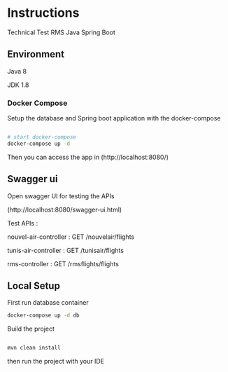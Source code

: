  # Instructions

Technical Test RMS Java Spring Boot

## Environment

Java 8

JDK 1.8

### Docker Compose

Setup the database and Spring boot application with the docker-compose

```bash

# start docker-compose
docker-compose up -d

```

Then you can access the app in (http://localhost:8080/)

## Swagger ui 

Open swagger UI for testing the APIs


(http://localhost:8080/swagger-ui.html)


Test APIs :

nouvel-air-controller : 
    GET /nouvelair/flights

tunis-air-controller : 
    GET /tunisair/flights

rms-controller : 
    GET /rmsflights/flights



## Local Setup 
First run database container 

```bash
docker-compose up -d db
```

Build the project

```bash

mvn clean install

```

then run the project with your IDE
